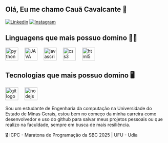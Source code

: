## Olá, Eu me chamo Cauã Cavalcante 👋

[![Linkedin](https://img.shields.io/badge/LinkedIn-0077B5?style=for-the-badge&logo=linkedin&logoColor=white)](https://www.linkedin.com/in/cauã-gonçalves/)
[![Instagram](https://img.shields.io/badge/Instagram-E4405F?style=for-the-badge&logo=instagram&logoColor=white)](https://www.instagram.com/cgonssalves/)

## Linguagens que mais possuo domino 👨‍💻 

<div align="left">
  <img src="https://cdn.jsdelivr.net/gh/devicons/devicon/icons/python/python-original.svg" height="40" alt="python logo"  />
  <img width="12" />
  <img src="https://devicon-website.vercel.app/api/java/original.svg" height="40" alt="JAVA logo"  />
  <img width="12" />
  <img src="https://cdn.jsdelivr.net/gh/devicons/devicon/icons/javascript/javascript-original.svg" height="40" alt="javascript logo"  />
  <img width="12" />
  <img src="https://cdn.jsdelivr.net/gh/devicons/devicon/icons/css3/css3-original.svg" height="40" alt="css3 logo"  />
  <img width="12" />
  <img src="https://cdn.jsdelivr.net/gh/devicons/devicon/icons/html5/html5-original.svg" height="40" alt="html5 logo"  />
  <img width="12" />
</div>

## Tecnologias que mais possuo domino 🖥️

<div align="left">
  <img src="https://cdn.jsdelivr.net/gh/devicons/devicon/icons/git/git-original.svg" height="40" alt="git logo"  />
  <img width="12" />
  <img src="https://devicon-website.vercel.app/api/nodejs/original.svg" height="40" alt="nodejs logo"  />
  <img width="12" />
</div>

Sou um estudante de Engenharia da computação na Universidade do Estado de Minas Gerais, estou bem no começo da minha carreira como desenvolvedor e uso do github para salvar meus projetos pessoais ou que realizo na faculdade, sempre em busca de mais resiliência.

<div>
  🎖️ ICPC - Maratona de Programação da SBC 2025 | UFU - Udia
</div>
